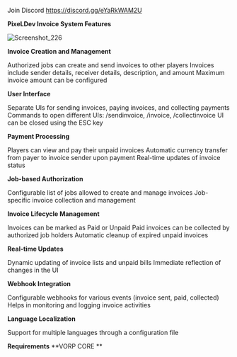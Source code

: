 Join Discord https://discord.gg/eYaRkWAM2U

**PixeLDev Invoice System Features**


![Screenshot_226](https://github.com/user-attachments/assets/31dde8b5-7271-4f27-9f42-91a20f8598a1)

**Invoice Creation and Management**

Authorized jobs can create and send invoices to other players
Invoices include sender details, receiver details, description, and amount
Maximum invoice amount can be configured


**User Interface**

Separate UIs for sending invoices, paying invoices, and collecting payments
Commands to open different UIs: /sendinvoice, /invoice, /collectinvoice
UI can be closed using the ESC key



**Payment Processing**

Players can view and pay their unpaid invoices
Automatic currency transfer from payer to invoice sender upon payment
Real-time updates of invoice status


**Job-based Authorization**

Configurable list of jobs allowed to create and manage invoices
Job-specific invoice collection and management


**Invoice Lifecycle Management**

Invoices can be marked as Paid or Unpaid
Paid invoices can be collected by authorized job holders
Automatic cleanup of expired unpaid invoices


**Real-time Updates**

Dynamic updating of invoice lists and unpaid bills
Immediate reflection of changes in the UI


**Webhook Integration**

Configurable webhooks for various events (invoice sent, paid, collected)
Helps in monitoring and logging invoice activities


**Language Localization**

Support for multiple languages through a configuration file

**Requirements**
**VORP CORE **
